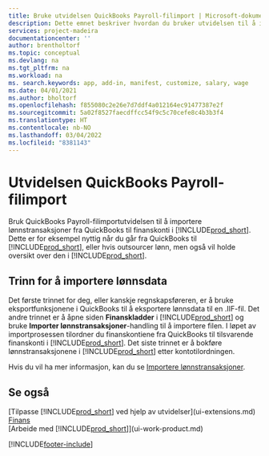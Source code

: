```yaml
---
title: Bruke utvidelsen QuickBooks Payroll-filimport | Microsoft-dokumentasjon
description: Dette emnet beskriver hvordan du bruker utvidelsen til å importere lønn og lønnstransaksjoner fra QuickBooks.
services: project-madeira
documentationcenter: ''
author: brentholtorf
ms.topic: conceptual
ms.devlang: na
ms.tgt_pltfrm: na
ms.workload: na
ms. search.keywords: app, add-in, manifest, customize, salary, wage
ms.date: 04/01/2021
ms.author: bholtorf
ms.openlocfilehash: f855080c2e26e7d7ddf4a012164ec91477387e2f
ms.sourcegitcommit: 5a02f8527faecdffcc54f9c5c70cefe8c4b3b3f4
ms.translationtype: HT
ms.contentlocale: nb-NO
ms.lasthandoff: 03/04/2022
ms.locfileid: "8381143"
---
```

# <a name="the-quickbooks-payroll-file-import-extension"></a>Utvidelsen QuickBooks Payroll-filimport
Bruk QuickBooks Payroll-filimportutvidelsen til å importere lønnstransaksjoner fra QuickBooks til finanskonti i [!INCLUDE[prod_short](includes/prod_short.md)]. Dette er for eksempel nyttig når du går fra QuickBooks til [!INCLUDE[prod_short](includes/prod_short.md)], eller hvis outsourcer lønn, men også vil holde oversikt over den i [!INCLUDE[prod_short](includes/prod_short.md)].

## <a name="steps-to-import-payroll-data"></a>Trinn for å importere lønnsdata
Det første trinnet for deg, eller kanskje regnskapsføreren, er å bruke eksportfunksjonene i QuickBooks til å eksportere lønnsdata til en .IIF-fil. Det andre trinnet er å åpne siden **Finanskladder** i [!INCLUDE[prod_short](includes/prod_short.md)] og bruke **Importer lønnstransaksjoner**-handling til å importere filen. I løpet av importprosessen tilordner du finanskontiene fra QuickBooks til tilsvarende finanskonti i [!INCLUDE[prod_short](includes/prod_short.md)]. Det siste trinnet er å bokføre lønnstransaksjonene i [!INCLUDE[prod_short](includes/prod_short.md)] etter kontotilordningen. 

Hvis du vil ha mer informasjon, kan du se [Importere lønnstransaksjoner](finance-how-import-payroll-transactions.md).

## <a name="see-also"></a>Se også
[Tilpasse [!INCLUDE[prod_short](includes/prod_short.md)] ved hjelp av utvidelser](ui-extensions.md)    
[Finans](finance.md)    
[Arbeide med [!INCLUDE[prod_short](includes/prod_short.md)]](ui-work-product.md)


[!INCLUDE[footer-include](includes/footer-banner.md)]